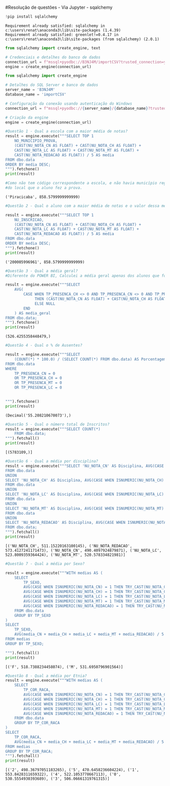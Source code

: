 #Resolução de questões - Via Jupyter - sqalchemy


```python
!pip install sqlalchemy
```

    Requirement already satisfied: sqlalchemy in c:\users\renat\anaconda3\lib\site-packages (1.4.39)
    Requirement already satisfied: greenlet!=0.4.17 in c:\users\renat\anaconda3\lib\site-packages (from sqlalchemy) (2.0.1)
    


```python
from sqlalchemy import create_engine, text

# Credenciais e detalhes do banco de dados
connection_url = f"mssql+pyodbc://B3NJ4M/importCSV?trusted_connection=yes&driver=ODBC+Driver+17+for+SQL+Server"
engine = create_engine(connection_url)

```


```python
from sqlalchemy import create_engine

# Detalhes do SQL Server e banco de dados
server_name = 'B3NJ4M'
database_name = 'importCSV'

# Configuração da conexão usando autenticação do Windows
connection_url = f"mssql+pyodbc://{server_name}/{database_name}?trusted_connection=yes&driver=ODBC+Driver+17+for+SQL+Server"

# Criação da engine
engine = create_engine(connection_url)

```


```python
#Questão 1 - Qual a escola com a maior média de notas?
result = engine.execute("""SELECT TOP 1
    NO_MUNICIPIO_PROVA,
    (CAST(NU_NOTA_CN AS FLOAT) + CAST(NU_NOTA_CH AS FLOAT) + 
	CAST(NU_NOTA_LC AS FLOAT) + CAST(NU_NOTA_MT AS FLOAT) + 
	CAST(NU_NOTA_REDACAO AS FLOAT)) / 5 AS media
FROM dbo.data
ORDER BY media DESC;
""").fetchone()
print(result)

#Como não tem código correspondente a escola, e não havia município registrado, peguei o código corresponte ao nome 
#do local que o aluno fez a prova.
```

    ('Piracicaba', 858.5799999999999)
    


```python
#Questão 2 - Qual o aluno com a maior média de notas e o valor dessa média?

result = engine.execute("""SELECT TOP 1
    NU_INSCRICAO,
    (CAST(NU_NOTA_CN AS FLOAT) + CAST(NU_NOTA_CH AS FLOAT) + 
	CAST(NU_NOTA_LC AS FLOAT) + CAST(NU_NOTA_MT AS FLOAT) + 
	CAST(NU_NOTA_REDACAO AS FLOAT)) / 5 AS media
FROM dbo.data
ORDER BY media DESC;
""").fetchone()
print(result)
```

    ('200005996961', 858.5799999999999)
    


```python
#Questão 3 - Qual a média geral?
#Diferente do POWER BI, Calculei a média geral apenas dos alunos que foram nos dois dias de prova.

result = engine.execute("""SELECT 
    AVG(
        CASE WHEN TP_PRESENCA_CH <> 0 AND TP_PRESENCA_CN <> 0 AND TP_PRESENCA_MT <> 0 AND TP_PRESENCA_LC <> 0
             THEN (CAST(NU_NOTA_CN AS FLOAT) + CAST(NU_NOTA_CH AS FLOAT) + CAST(NU_NOTA_LC AS FLOAT) + CAST(NU_NOTA_MT AS FLOAT) + CAST(NU_NOTA_REDACAO AS FLOAT)) / 5
             ELSE NULL
        END
    ) AS media_geral
FROM dbo.data;
""").fetchone()
print(result)

```

    (526.4255358448479,)
    


```python
#Questão 4 - Qual o % de Ausentes?

result = engine.execute("""SELECT
    (COUNT(*) * 100.0) / (SELECT COUNT(*) FROM dbo.data) AS PorcentagemAusentes
FROM dbo.data
WHERE
    TP_PRESENCA_CN = 0
    OR TP_PRESENCA_CH = 0
    OR TP_PRESENCA_MT = 0
    OR TP_PRESENCA_LC = 0

    
""").fetchone()
print(result)
```

    (Decimal('55.208210670073'),)
    


```python
#Questão 5 - Qual o número total de Inscritos?
result = engine.execute("""SELECT COUNT(*)
    FROM dbo.data;
""").fetchall()
print(result)
```

    [(5783109,)]
    


```python
#Questão 6 - Qual a média por disciplina?
result = engine.execute("""SELECT 'NU_NOTA_CN' AS Disciplina, AVG(CASE WHEN ISNUMERIC(NU_NOTA_CN) = 1 THEN TRY_CAST(NU_NOTA_CN AS FLOAT) ELSE NULL END) AS Media
FROM dbo.data
UNION
SELECT 'NU_NOTA_CH' AS Disciplina, AVG(CASE WHEN ISNUMERIC(NU_NOTA_CH) = 1 THEN TRY_CAST(NU_NOTA_CH AS FLOAT) ELSE NULL END) AS Media
FROM dbo.data
UNION
SELECT 'NU_NOTA_LC' AS Disciplina, AVG(CASE WHEN ISNUMERIC(NU_NOTA_LC) = 1 THEN TRY_CAST(NU_NOTA_LC AS FLOAT) ELSE NULL END) AS Media
FROM dbo.data
UNION
SELECT 'NU_NOTA_MT' AS Disciplina, AVG(CASE WHEN ISNUMERIC(NU_NOTA_MT) = 1 THEN TRY_CAST(NU_NOTA_MT AS FLOAT) ELSE NULL END) AS Media
FROM dbo.data
UNION
SELECT 'NU_NOTA_REDACAO' AS Disciplina, AVG(CASE WHEN ISNUMERIC(NU_NOTA_REDACAO) = 1 THEN TRY_CAST(NU_NOTA_REDACAO AS FLOAT) ELSE NULL END) AS Media
FROM dbo.data;
""").fetchall()
print(result)

```

    [('NU_NOTA_CH', 511.15220163100145), ('NU_NOTA_REDACAO', 573.4127241171473), ('NU_NOTA_CN', 490.4097924879871), ('NU_NOTA_LC', 523.8009359364424), ('NU_NOTA_MT', 520.578334821981)]
    


```python
#Questão 7 - Qual a média por Sexo?

result = engine.execute("""WITH medias AS (
    SELECT
        TP_SEXO,
        AVG(CASE WHEN ISNUMERIC(NU_NOTA_CN) = 1 THEN TRY_CAST(NU_NOTA_CN AS FLOAT) ELSE NULL END) AS media_CN,
        AVG(CASE WHEN ISNUMERIC(NU_NOTA_CH) = 1 THEN TRY_CAST(NU_NOTA_CH AS FLOAT) ELSE NULL END) AS media_CH,
        AVG(CASE WHEN ISNUMERIC(NU_NOTA_LC) = 1 THEN TRY_CAST(NU_NOTA_LC AS FLOAT) ELSE NULL END) AS media_LC,
        AVG(CASE WHEN ISNUMERIC(NU_NOTA_MT) = 1 THEN TRY_CAST(NU_NOTA_MT AS FLOAT) ELSE NULL END) AS media_MT,
        AVG(CASE WHEN ISNUMERIC(NU_NOTA_REDACAO) = 1 THEN TRY_CAST(NU_NOTA_REDACAO AS FLOAT) ELSE NULL END) AS media_REDACAO
    FROM dbo.data
    GROUP BY TP_SEXO
)
SELECT
    TP_SEXO,
    AVG(media_CN + media_CH + media_LC + media_MT + media_REDACAO) / 5 AS media_total
FROM medias
GROUP BY TP_SEXO;

""").fetchall()
print(result)

```

    [('F', 518.7388234458074), ('M', 531.6950796901564)]
    


```python
#Questão 8 - Qual a média por Etnia?
result = engine.execute("""WITH medias AS (
    SELECT
        TP_COR_RACA,
        AVG(CASE WHEN ISNUMERIC(NU_NOTA_CN) = 1 THEN TRY_CAST(NU_NOTA_CN AS FLOAT) ELSE NULL END) AS media_CN,
        AVG(CASE WHEN ISNUMERIC(NU_NOTA_CH) = 1 THEN TRY_CAST(NU_NOTA_CH AS FLOAT) ELSE NULL END) AS media_CH,
        AVG(CASE WHEN ISNUMERIC(NU_NOTA_LC) = 1 THEN TRY_CAST(NU_NOTA_LC AS FLOAT) ELSE NULL END) AS media_LC,
        AVG(CASE WHEN ISNUMERIC(NU_NOTA_MT) = 1 THEN TRY_CAST(NU_NOTA_MT AS FLOAT) ELSE NULL END) AS media_MT,
        AVG(CASE WHEN ISNUMERIC(NU_NOTA_REDACAO) = 1 THEN TRY_CAST(NU_NOTA_REDACAO AS FLOAT) ELSE NULL END) AS media_REDACAO
    FROM dbo.data
    GROUP BY TP_COR_RACA
)
SELECT
    TP_COR_RACA,
    AVG(media_CN + media_CH + media_LC + media_MT + media_REDACAO) / 5 AS media_total
FROM medias
GROUP BY TP_COR_RACA;
""").fetchall()
print(result)

```

    [('2', 498.36797051183265), ('5', 470.6458236604224), ('1', 553.8428311659322), ('4', 522.1053778667113), ('0', 530.5554930393689), ('3', 506.06661319761315)]
    

 



```python

```

